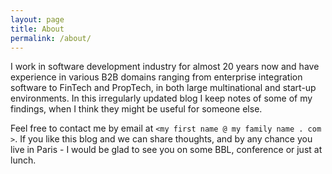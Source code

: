 ```yaml
---
layout: page
title: About
permalink: /about/
---
```


I work in software development industry for almost 20 years now and have
experience in various B2B domains ranging from enterprise integration
software to FinTech and PropTech, in both large multinational and start-up
environments. In this irregularly updated blog I keep notes of some of my
findings, when I think they might be useful for someone else.

Feel free to contact me by email at `<my first name @ my family name . com >`.
If you like this blog and we can share thoughts, and by any chance you live in
Paris - I would be glad to see you on some BBL, conference or just at lunch.
